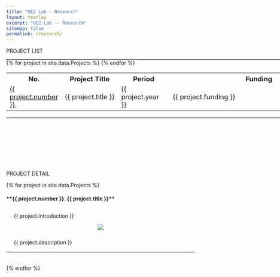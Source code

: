```yaml
---
title: "UE2 Lab - Research"
layout: textlay
excerpt: "UE2 Lab -- Research"
sitemap: false
permalink: /research/
---
```


<style>
  hr {
    margin: 0;
    border-color: black;
  }
</style>


<p class="title-center">PROJECT LIST</p>

<hr style="width: 1200px; border-width: 2px;">
<table style="width: 1200px; font-size: 18px;">
  <tr>
    <th rowspan="2">No.</th>
    <th rowspan="2">Project Title</th>
    <th rowspan="2">Period</th>
    <th rowspan="2">Funding</th>
  </tr>
  <tr></tr> <!-- Empty row for spacing -->
  <!-- Add your table rows here -->
{% for project in site.data.Projects %}
  <tr>
    <td class="project-cell" style="width: 70px;"><a href="#project-{{ project.number }}">{{ project.number }}</a>.</td><td class="project-cell">{{ project.title }}</td><td class="project-cell" style="width: 120px;">{{ project.year }}</td><td class="project-cell" style="width: 460px;">{{ project.funding }}</td>
  </tr>
{% endfor %}
</table>
<hr style="width: 1200px; border-width: 2px; margin-bottom: 140px;">


<p class="title-center">PROJECT DETAIL</p> 
{% for project in site.data.Projects %}
<h4 id="project-{{ project.number }}">**{{ project.number }}. {{ project.title }}**</h4>
<div style="background-color:transparent; padding-top: 10px; padding-right: 20px; padding-bottom: 0.1px; padding-left: 20px;">{{ project.introduction }}
</div>
<p align="center"><img src="{{ site.url }}{{ site.baseurl }}/images/research/{{ project.image }}" class='research-image'></p>

<div style="background-color:transparent; padding-top: 10px; padding-right: 20px; padding-bottom: 0.1px; padding-left: 20px;">{{ project.description }}
</div><br>
<hr style="border-color: black;">
<br><br>
{% endfor %}

